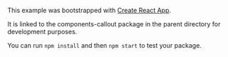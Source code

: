 This example was bootstrapped with [Create React App](https://github.com/facebook/create-react-app).

It is linked to the components-callout package in the parent directory for development purposes.

You can run `npm install` and then `npm start` to test your package.
